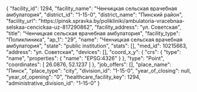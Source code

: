 {
    "facility_id": 1294,
    "facility_name": "Ченчицкая сельская врачебная амбулатория",
    "district_id": "1-15-0",
    "district_name": "Пинский район",
    "facility_url": "https:\/\/pinsk.spravka.by\/polikliniki\/ambulatoria-vracebnaa-selskaa-cencickaa-uz-817290862",
    "facility_address": "ул. Советская",
    "title": "Ченчицкая сельская врачебная амбулатория",
    "facility_type": "Поликлиника",
    "ap_1": "29",
    "name": "Ченчицкая сельская врачебная амбулатория",
    "state": "public institution",
    "stats": [],
    "med_id": 10215663,
    "address": "ул. Советская",
    "devices": [],
    "coord_x_y": {
        "crs": {
            "type": "name",
            "properties": {
                "name": "EPSG:4326"
            }
        },
        "type": "Point",
        "coordinates": [
            26.0876,
            52.1237
        ]
    },
    "job_offers": [],
    "place_name": "Пинск",
    "place_type": "city",
    "division_id": "1-15-0",
    "year_of_closing": null,
    "year_of_opening": "0",
    "healthcare_facility_key": 1294,
    "administrative_division_id": "1-15-0"
}